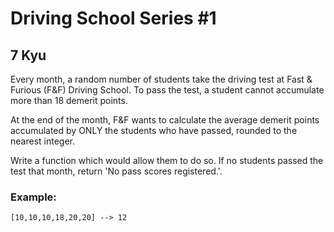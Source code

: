 # Driving School Series #1
## 7 Kyu

Every month, a random number of students take the driving test at Fast & Furious (F&F) Driving School. To pass the test, a student cannot accumulate more than 18 demerit points.

At the end of the month, F&F wants to calculate the average demerit points accumulated by ONLY the students who have passed, rounded to the nearest integer.

Write a function which would allow them to do so. If no students passed the test that month, return 'No pass scores registered.'.

### Example:
```
[10,10,10,18,20,20] --> 12
```
